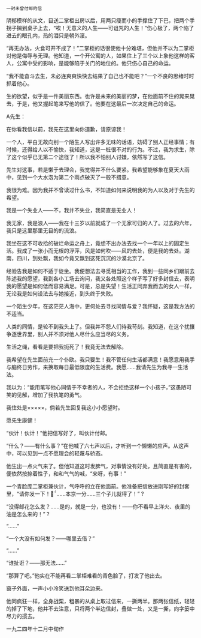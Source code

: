     一封未曾付邮的信 

   阴郁模样的从文，目送二掌柜出房以后，用两只瘦而小的手撑住了下巴，把两个手拐子搁到桌子上去，“唉！无意义的人生——可诅咒的人生！”伤心极了，两个陷了进去的眼孔内，热的泪只是朝外滚。

   “再无办法，火食可开不成了！”二掌柜的话很使他十分难堪，但他并不以为二掌柜对他是侮辱与无理。他知道，一个开公寓的人，如果住上了三个以上象他这样的客人，公寓中受的影响，是能够陷于关门的地位的。他只伤心自己的命运。 

   “我不能奋斗去生，未必连爽爽快快去结果了自己也不能吧？”一个不良的思绪时时抓着他心。 

   生的欲望，似乎是一件美丽东西。也许是未来的美丽的梦，在他面前不住的晃来晃去，于是，他又握起笔来写他的信了。他要在这最后一次决定自己的命运。 

   A先生： 

   在你看我信以前，我先在这里向你道歉，请原谅我！ 

   一个人，平白无故向别一个陌生人写出许多无味的话语，妨碍了别人正经事情；有时候，还得给人以不愉快，我知道，这是一桩很不对的行为。不过，我为求生，除了这个似乎已无第二个途径了！所以我不怕别人讨嫌，依然写了这信。

   先生对这事，若是懒于去理会，我觉得并不什么要紧。我希望能够象在夏天大雨中，见到一个大水泡为第二个雨点破灭了一般不措意。 

   我很为难。因为我并不曾读过什么书，不知道如何来说明我的为人以及对于先生的希望。 

   我是一个失业人——不，我并不失业，我简直是无业人！ 

   我无家，我是浪人——我在十三岁以前就成了一个无家可归的人了。过去的六年，我只是这里那里无目的的流浪。 

   我坐在这不可收拾的破烂命运之舟上，竟想不出办法去找一个一年以上的固定生活。我成了一张小而无根的浮萍，风是如何吹——风的去处，便是我的去处。湖南，四川，到处飘，我如今竟又飘到这死沉沉的沙漠北京了。

   经验告我是如何不适于徒坐。我便想法去寻觅相当的工作，我到一些同乡们跟前去陈述我的愿望，我到各小工场去询问，我又各处照这个样子写了好多封信去，表明我的愿望是如何低而容易满足。可是，总是失望！生活正同弃我而去的女人一样，无论我是如何设法去与她接近，到头终于失败。

   一个陌生少年，在这茫茫人海中，更何处去寻找同情与爱？我怀疑，这是我方法的不适当。 

   人类的同情，是轮不到我头上了。但我并不怨人们待我苛刻。我知道，在这个扰攘争逐世界里，别人并不须对他人尽什么应当尽的义务。 

   生活之绳，看看是要把我扼死了！我竟无法去解除。 

   我希望在先生面前充一个仆欧。我只要生！我不管任何生活都满意！我愿意用我手与脑终日劳作，来换取每日最低限度的生活费。我愿……我请先生为我寻一生活法。 

   我以为：“能用笔写他心同情于不幸者的人，不会拒绝这样一个小孩子，”这愚陋可笑的见解，增加了我执笔的勇气。 

   我住处是×××××，倘若先生回复我这小小愿望时。 

   愿先生康健！ 

   “伙计！伙计！”他把信写好了，叫伙计付邮。 

   “什么？——有什么事？”在他喊了六七声以后，才听到一个懒懒的应声。从这声中，可以见到一点不愿理会的轻蔑与骄态。 

   他生出一点火气来了。但他知道这时发脾气，对事情没有好处，且简直是有害的，便依然按捺着性子，和和气气的喊，“来呀，有事！” 

   一个青脸庞二掌柜兼伙计，气呼呼的立在他面前。他准备把信放进刚写好的封套里，“请你发一下！……本京一分……三个子儿就得了！” ? 

   “没得邮花怎么发？……是的，就是一分，也没有！——你不看早上洋火、夜里的油是怎么来的！”  ? 

   “……” 

   “一个大没有如何发？——哪里去借？” 

   “……” 

   “谁扯诳？——那无法……” 

   “那算了吧。”他实在不能再看二掌柜难看的青色脸了，打发了他出去。 

   窗子外面，一声小小冷笑送到他耳朵边来。 

   他同疯狂一样，全身战栗，粗暴的从桌上取过信来，一撕两半。那两张信纸，轻轻的掉了下地，他并不去注意，只将两个半边信封，叠做一处，又是一撕，向字篓中尽力的掼去。 

   一九二四年十二月中旬作 

